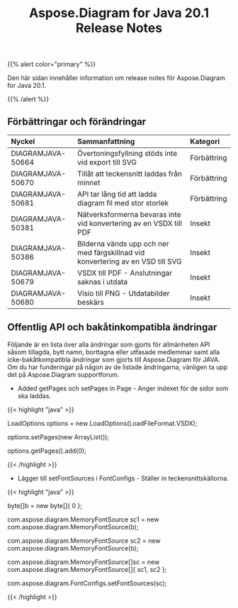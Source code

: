 ﻿---
title: Aspose.Diagram for Java 20.1 Release Notes
type: docs
weight: 70
url: /sv/java/aspose-diagram-for-java-20-1-release-notes/
---
{{% alert color="primary" %}} 

Den här sidan innehåller information om release notes för Aspose.Diagram for Java 20.1.

{{% /alert %}} 
## **Förbättringar och förändringar**

|**Nyckel**|**Sammanfattning**|**Kategori**|
|:- |:- |:- |
|DIAGRAMJAVA-50664|Övertoningsfyllning stöds inte vid export till SVG|Förbättring|
|DIAGRAMJAVA-50670|Tillåt att teckensnitt laddas från minnet|Förbättring|
|DIAGRAMJAVA-50681|API tar lång tid att ladda diagram fil med stor storlek|Förbättring|
|DIAGRAMJAVA-50381|Nätverksformerna bevaras inte vid konvertering av en VSDX till PDF|Insekt|
|DIAGRAMJAVA-50386|Bilderna vänds upp och ner med färgskillnad vid konvertering av en VSD till SVG|Insekt|
|DIAGRAMJAVA-50679|VSDX till PDF - Anslutningar saknas i utdata|Insekt|
|DIAGRAMJAVA-50680|Visio till PNG - Utdatabilder beskärs|Insekt|
## **Offentlig API och bakåtinkompatibla ändringar**
Följande är en lista över alla ändringar som gjorts för allmänheten API såsom tillagda, bytt namn, borttagna eller utfasade medlemmar samt alla icke-bakåtkompatibla ändringar som gjorts till Aspose.Diagram för JAVA. Om du har funderingar på någon av de listade ändringarna, vänligen ta upp det på Aspose.Diagram supportforum.

- Added getPages och setPages in Page - Anger indexet för de sidor som ska laddas.

{{< highlight "java" >}}

 LoadOptions options = new LoadOptions(LoadFileFormat.VSDX);

options.setPages(new ArrayList());

options.getPages().add(0);

{{< /highlight >}}

- Lägger till setFontSources i FontConfigs - Ställer in teckensnittskällorna.

{{< highlight "java" >}}

 byte[]b = new byte[]{ 0 };

com.aspose.diagram.MemoryFontSource sc1 = new com.aspose.diagram.MemoryFontSource(b);

com.aspose.diagram.MemoryFontSource sc2 = new com.aspose.diagram.MemoryFontSource(b);

com.aspose.diagram.MemoryFontSource[]sc = new com.aspose.diagram.MemoryFontSource[]{ sc1, sc2 };

com.aspose.diagram.FontConfigs.setFontSources(sc); 

{{< /highlight >}}



